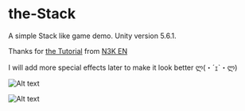 # the-Stack
A simple Stack like game demo.
Unity version 5.6.1.

Thanks for [the Tutorial](https://www.youtube.com/watch?v=I19cC_HcyC0&t=25s) from [N3K EN](https://www.youtube.com/channel/UCtQPCnbIB7SP_gM1Xtv8bDQ)

I will add more special effects later to make it look better ლ(・´ｪ`・ლ)

![Alt text](https://raw.githubusercontent.com/chenwanwan13/the-Stack/master/00.png?raw=true "Optional Title")

![Alt text](https://raw.githubusercontent.com/chenwanwan13/the-Stack/master/02.png?raw=true "Optional Title")
